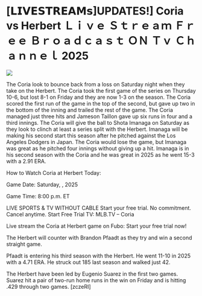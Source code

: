 # [𝗟𝗜𝗩𝗘𝗦𝗧𝗥𝗘𝗔𝗠𝘀]UPDATES!] Coria vs Herbert Ｌｉｖｅ Ｓｔｒｅａｍ Ｆｒｅｅ Ｂｒｏａｄｃａｓｔ ＯＮ Ｔｖ Ｃｈａｎｎｅｌ  2025  
  
  
[![](https://i.imgur.com/qSNzIqt.png)](https://movie.rssnews.media/FUTDsmQhF.php)  
  
The Coria look to bounce back from a loss on Saturday night when they take on the Herbert. The Coria took the first game of the series on Thursday 10-6, but lost 8-1 on Friday and they are now 1-3 on the season. The Coria scored the first run of the game in the top of the second, but gave up two in the bottom of the inning and trailed the rest of the game. The Coria managed just three hits and Jameson Taillon gave up six runs in four and a third innings. The Coria will give the ball to Shota Imanaga on Saturday as they look to clinch at least a series split with the Herbert. Imanaga will be making his second start this season after he pitched against the Los Angeles Dodgers in Japan. The Coria would lose the game, but Imanaga was great as he pitched four innings without giving up a hit. Imanaga is in his second season with the Coria and he was great in 2025 as he went 15-3 with a 2.91 ERA.

How to Watch Coria at Herbert Today:

Game Date: Saturday, , 2025

Game Time: 8:00 p.m. ET

LIVE SPORTS & TV WITHOUT CABLE
Start your free trial. No commitment. Cancel anytime.
Start Free Trial
TV: MLB.TV – Coria

Live stream the Coria at Herbert game on Fubo: Start your free trial now!

The Herbert will counter with Brandon Pfaadt as they try and win a second straight game.

Pfaadt is entering his third season with the Herbert. He went 11-10 in 2025 with a 4.71 ERA. He struck out 185 last season and walked just 42.

The Herbert have been led by Eugenio Suarez in the first two games. Suarez hit a pair of two-run home runs in the win on Friday and is hitting .429 through two games. [zczeRI]